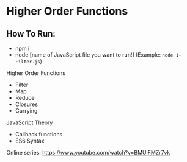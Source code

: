 # Higher Order Functions

## How To Run:
- npm i
- node [name of JavaScript file you want to run!] (Example: ```node 1-Filter.js```)

Higher Order Functions
- Filter
- Map
- Reduce
- Closures
- Currying

JavaScript Theory
- Callback functions
- ES6 Syntax

Online series: https://www.youtube.com/watch?v=BMUiFMZr7vk
